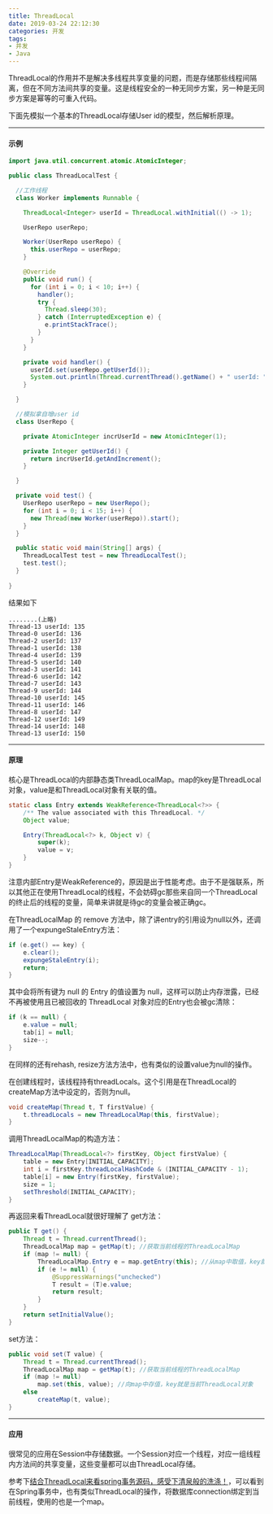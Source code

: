 ```yaml
---
title: ThreadLocal
date: 2019-03-24 22:12:30
categories: 开发
tags: 
- 并发
- Java
---
```


ThreadLocal的作用并不是解决多线程共享变量的问题，而是存储那些线程间隔离，但在不同方法间共享的变量。这是线程安全的一种无同步方案，另一种是无同步方案是幂等的可重入代码。

下面先模拟一个基本的ThreadLocal存储User id的模型，然后解析原理。

<!-- more -->

---
#### 示例
```java
import java.util.concurrent.atomic.AtomicInteger;

public class ThreadLocalTest {

  //工作线程
  class Worker implements Runnable {

    ThreadLocal<Integer> userId = ThreadLocal.withInitial(() -> 1);

    UserRepo userRepo;

    Worker(UserRepo userRepo) {
      this.userRepo = userRepo;
    }

    @Override
    public void run() {
      for (int i = 0; i < 10; i++) {
        handler();
        try {
          Thread.sleep(30);
        } catch (InterruptedException e) {
          e.printStackTrace();
        }
      }
    }

    private void handler() {
      userId.set(userRepo.getUserId());
      System.out.println(Thread.currentThread().getName() + " userId: " + userId.get());
    }

  }

  //模拟拿自增user id
  class UserRepo {

    private AtomicInteger incrUserId = new AtomicInteger(1);

    private Integer getUserId() {
      return incrUserId.getAndIncrement();
    }

  }

  private void test() {
    UserRepo userRepo = new UserRepo();
    for (int i = 0; i < 15; i++) {
      new Thread(new Worker(userRepo)).start();
    }
  }

  public static void main(String[] args) {
    ThreadLocalTest test = new ThreadLocalTest();
    test.test();
  }
  
}
```

结果如下
```
........(上略)
Thread-13 userId: 135
Thread-0 userId: 136
Thread-2 userId: 137
Thread-1 userId: 138
Thread-4 userId: 139
Thread-5 userId: 140
Thread-3 userId: 141
Thread-6 userId: 142
Thread-7 userId: 143
Thread-9 userId: 144
Thread-10 userId: 145
Thread-11 userId: 146
Thread-8 userId: 147
Thread-12 userId: 149
Thread-14 userId: 148
Thread-13 userId: 150
```

---
#### 原理
核心是ThreadLocal的内部静态类ThreadLocalMap。map的key是ThreadLocal对象，value是和ThreadLocal对象有关联的值。

```java
static class Entry extends WeakReference<ThreadLocal<?>> {
    /** The value associated with this ThreadLocal. */
    Object value;

    Entry(ThreadLocal<?> k, Object v) {
        super(k);
        value = v;
    }
}
```
注意内部Entry是WeakReference的，原因是出于性能考虑。由于不是强联系，所以其他正在使用ThreadLocal的线程，不会妨碍gc那些来自同一个ThreadLocal的终止后的线程的变量，简单来讲就是待gc的变量会被正确gc。

在ThreadLocalMap 的 remove 方法中，除了讲entry的引用设为null以外，还调用了一个expungeStaleEntry方法：
```java
if (e.get() == key) {
    e.clear();
    expungeStaleEntry(i);
    return;
}
```

其中会将所有键为 null 的 Entry 的值设置为 null，这样可以防止内存泄露，已经不再被使用且已被回收的 ThreadLocal 对象对应的Entry也会被gc清除：
```java
if (k == null) {
    e.value = null;
    tab[i] = null;
    size--;
}
```
在同样的还有rehash, resize方法方法中，也有类似的设置value为null的操作。


在创建线程时，该线程持有threadLocals。这个引用是在ThreadLocal的createMap方法中设定的，否则为null。
```java
void createMap(Thread t, T firstValue) {
    t.threadLocals = new ThreadLocalMap(this, firstValue);
}
```

调用ThreadLocalMap的构造方法：
```java
ThreadLocalMap(ThreadLocal<?> firstKey, Object firstValue) {
    table = new Entry[INITIAL_CAPACITY];
    int i = firstKey.threadLocalHashCode & (INITIAL_CAPACITY - 1);
    table[i] = new Entry(firstKey, firstValue);
    size = 1;
    setThreshold(INITIAL_CAPACITY);
}
```



再返回来看ThreadLocal就很好理解了
get方法：

```java
public T get() {
    Thread t = Thread.currentThread();
    ThreadLocalMap map = getMap(t); //获取当前线程的ThreadLocalMap
    if (map != null) {
        ThreadLocalMap.Entry e = map.getEntry(this); //从map中取值，key就是当前ThreadLocal对象
        if (e != null) {
            @SuppressWarnings("unchecked")
            T result = (T)e.value;
            return result;
        }
    }
    return setInitialValue();
}
```

set方法：
```java
public void set(T value) {
    Thread t = Thread.currentThread();
    ThreadLocalMap map = getMap(t); //获取当前线程的ThreadLocalMap
    if (map != null)
        map.set(this, value); //向map中存值，key就是当前ThreadLocal对象
    else
        createMap(t, value); 
}
```
---

#### 应用
很常见的应用在Session中存储数据。一个Session对应一个线程，对应一组线程内方法间的共享变量，这些变量都可以由ThreadLocal存储。

参考下[结合ThreadLocal来看spring事务源码，感受下清泉般的洗涤！](https://www.cnblogs.com/youzhibing/p/6690341.html)，可以看到在Spring事务中，也有类似ThreadLocal的操作，将数据库connection绑定到当前线程，使用的也是一个map。


